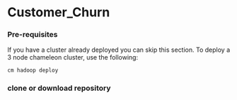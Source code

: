# Customer_Churn
### Pre-requisites

If you have a cluster already deployed you can skip this section. To deploy a 3 node chameleon 
cluster, use the following:
 ```
 cm hadoop deploy
```

### clone or download repository

